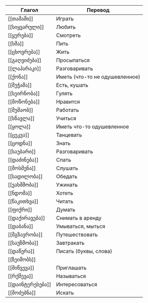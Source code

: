 Глагол | Перевод
----|----
[[თამაში]]|Играть
[[სიყვარული]]|Любить
[[ყურება]]|Смотреть
[[სმა]]|Пить
[[ცხოვრება]]|Жить
[[გაღვიძება]]|Просыпаться
[[ლაპარაკი]]|Разговаривать
[[ქონა]]|Иметь (что-то не одушевленное)
[[შუჭამა]]|Есть, кушать
[[სეირნობა]]|Гулять
[[მოწონება]]|Нравится
[[მუშაობ]]|Работать
[[სწავლა]]|Учиться
[[ყოლა]]|Иметь что-то одушевленное
[[ცეკვა]]|Танцевать
[[ცოდნა]]|Знать
[[საუბარი]]|Разговаривать
[[დაძინება]]|Спать
[[მოსმენა]]|Слушать
[[სადილობა]]|Обедать
[[ვახშმობა]]|Ужинать
[[ნდომა]]|Хотеть
[[წაკითხვა]]|Читать
[[ფიქრი]]|Думать
[[დაქირავება]]|Снимать в аренду
[[დაბანა]]|Умываться, мыться
[[მგზავრობა]]|Путешествовать
[[საუზმობა]]|Завтракать
[[დაწერა]]|Писать (буквы, слова)
[[ზეიმობს]]|
[[მიწვევა]]|Приглашать
[[რქმევა]]|Называться
[[დაინტერესება]]|Интересоваться
[[მოძებნა]]|Искать
